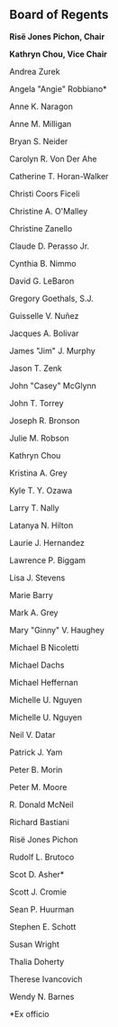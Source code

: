 Board of Regents
----------------

**Risë Jones Pichon, Chair**

**Kathryn Chou, Vice Chair**

Andrea Zurek

Angela "Angie" Robbiano\*

Anne K. Naragon

Anne M. Milligan

Bryan S. Neider

Carolyn R. Von Der Ahe

Catherine T. Horan-Walker

Christi Coors Ficeli

Christine A. O'Malley

Christine Zanello

Claude D. Perasso Jr.

Cynthia B. Nimmo

David G. LeBaron

Gregory Goethals, S.J.

Guisselle V. Nuñez

Jacques A. Bolivar

James "Jim" J. Murphy

Jason T. Zenk

John "Casey" McGlynn

John T. Torrey

Joseph R. Bronson

Julie M. Robson

Kathryn Chou

Kristina A. Grey

Kyle T. Y. Ozawa

Larry T. Nally

Latanya N. Hilton

Laurie J. Hernandez

Lawrence P. Biggam

Lisa J. Stevens

Marie Barry

Mark A. Grey

Mary "Ginny" V. Haughey

Michael B Nicoletti

Michael Dachs

Michael Heffernan

Michelle U. Nguyen

Michelle U. Nguyen

Neil V. Datar

Patrick J. Yam

Peter B. Morin

Peter M. Moore

R. Donald McNeil

Richard Bastiani

Risë Jones Pichon

Rudolf L. Brutoco

Scot D. Asher\*

Scott J. Cromie

Sean P. Huurman

Stephen E. Schott

Susan Wright

Thalia Doherty

Therese Ivancovich

Wendy N. Barnes

\*Ex officio
